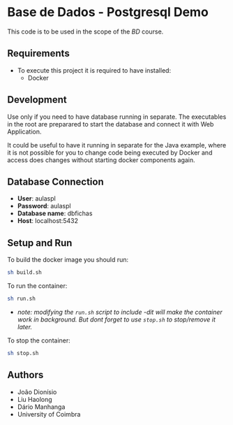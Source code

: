 # Base de Dados - Postgresql Demo

This code is to be used in the scope of the _BD_ course.


## Requirements

- To execute this project it is required to have installed:
  - Docker

## Development

Use only if you need to have database running in separate. 
The executables in the root are preparared to start the database and connect it with Web Application.

It could be useful to have it running in separate for the Java example, where it is not possible for you to change code being executed by Docker and access does changes without starting docker components again.

## Database Connection

- **User**: aulaspl
- **Password**: aulaspl
- **Database name**: dbfichas
- **Host**: localhost:5432

## Setup and Run

To build the docker image you should run:

```sh
sh build.sh
```

To run the container:

```sh
sh run.sh
```

- _note: modifying the `run.sh` script to include -dit will make the container work in background. But dont forget to use `stop.sh` to stop/remove it later._

To stop the container:

```sh
sh stop.sh
```


## Authors

* João Dionísio
* Liu Haolong
* Dário Manhanga
* University of Coimbra

